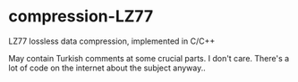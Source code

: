 # compression-LZ77
LZ77 lossless data compression, implemented in C/C++

May contain Turkish comments at some crucial parts. I don't care. There's a lot of 
code on the internet about the subject anyway..
